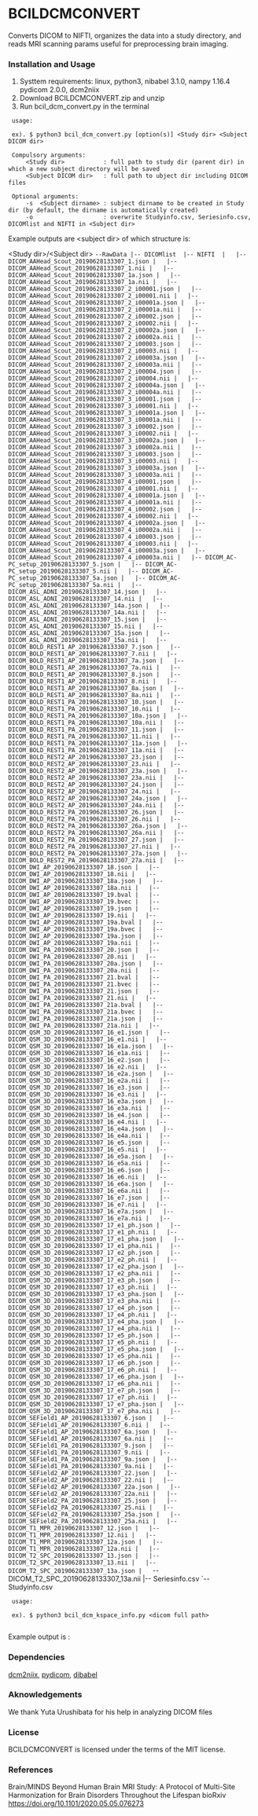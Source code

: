 # BCILDCMCONVERT

Converts DICOM to NIFTI, organizes the data into a study directory, and reads MRI scanning params useful for preprocessing brain imaging.

### Installation and Usage
1. Systtem requirements: linux, python3, nibabel 3.1.0, nampy 1.16.4 pydicom 2.0.0, dcm2niix
2. Download BCILDCMCONVERT.zip and unzip
3. Run bcil_dcm_convert.py in the terminal

``` 
 usage:
 
 ex). $ python3 bcil_dcm_convert.py [option(s)] <Study dir> <Subject DICOM dir>
 
 Compulsory arguments:
     <Study dir>           : full path to study dir (parent dir) in which a new subject directory will be saved
     <Subject DICOM dir>   : full path to ubject dir including DICOM files 
 
 Optional arguments:
     -s  <Subject dirname> : subject dirname to be created in Study dir (by default, the dirname is automatically created)
     -o                    : overwrite Studyinfo.csv, Seriesinfo.csv, DICOMlist and NIFTI in <Subject dir>
```

Example outputs are \<subject dir\> of which structure is:

\<Study dir\>/\<Subject dir\>
 `--RawData
    |-- DICOMlist 
    |-- NIFTI 
    |   |-- DICOM_AAHead_Scout_20190628133307_1.json
    |   |-- DICOM_AAHead_Scout_20190628133307_1.nii
    |   |-- DICOM_AAHead_Scout_20190628133307_1a.json
    |   |-- DICOM_AAHead_Scout_20190628133307_1a.nii
    |   |-- DICOM_AAHead_Scout_20190628133307_2_i00001.json
    |   |-- DICOM_AAHead_Scout_20190628133307_2_i00001.nii
    |   |-- DICOM_AAHead_Scout_20190628133307_2_i00001a.json
    |   |-- DICOM_AAHead_Scout_20190628133307_2_i00001a.nii
    |   |-- DICOM_AAHead_Scout_20190628133307_2_i00002.json
    |   |-- DICOM_AAHead_Scout_20190628133307_2_i00002.nii
    |   |-- DICOM_AAHead_Scout_20190628133307_2_i00002a.json
    |   |-- DICOM_AAHead_Scout_20190628133307_2_i00002a.nii
    |   |-- DICOM_AAHead_Scout_20190628133307_2_i00003.json
    |   |-- DICOM_AAHead_Scout_20190628133307_2_i00003.nii
    |   |-- DICOM_AAHead_Scout_20190628133307_2_i00003a.json
    |   |-- DICOM_AAHead_Scout_20190628133307_2_i00003a.nii
    |   |-- DICOM_AAHead_Scout_20190628133307_2_i00004.json
    |   |-- DICOM_AAHead_Scout_20190628133307_2_i00004.nii
    |   |-- DICOM_AAHead_Scout_20190628133307_2_i00004a.json
    |   |-- DICOM_AAHead_Scout_20190628133307_2_i00004a.nii
    |   |-- DICOM_AAHead_Scout_20190628133307_3_i00001.json
    |   |-- DICOM_AAHead_Scout_20190628133307_3_i00001.nii
    |   |-- DICOM_AAHead_Scout_20190628133307_3_i00001a.json
    |   |-- DICOM_AAHead_Scout_20190628133307_3_i00001a.nii
    |   |-- DICOM_AAHead_Scout_20190628133307_3_i00002.json
    |   |-- DICOM_AAHead_Scout_20190628133307_3_i00002.nii
    |   |-- DICOM_AAHead_Scout_20190628133307_3_i00002a.json
    |   |-- DICOM_AAHead_Scout_20190628133307_3_i00002a.nii
    |   |-- DICOM_AAHead_Scout_20190628133307_3_i00003.json
    |   |-- DICOM_AAHead_Scout_20190628133307_3_i00003.nii
    |   |-- DICOM_AAHead_Scout_20190628133307_3_i00003a.json
    |   |-- DICOM_AAHead_Scout_20190628133307_3_i00003a.nii
    |   |-- DICOM_AAHead_Scout_20190628133307_4_i00001.json
    |   |-- DICOM_AAHead_Scout_20190628133307_4_i00001.nii
    |   |-- DICOM_AAHead_Scout_20190628133307_4_i00001a.json
    |   |-- DICOM_AAHead_Scout_20190628133307_4_i00001a.nii
    |   |-- DICOM_AAHead_Scout_20190628133307_4_i00002.json
    |   |-- DICOM_AAHead_Scout_20190628133307_4_i00002.nii
    |   |-- DICOM_AAHead_Scout_20190628133307_4_i00002a.json
    |   |-- DICOM_AAHead_Scout_20190628133307_4_i00002a.nii
    |   |-- DICOM_AAHead_Scout_20190628133307_4_i00003.json
    |   |-- DICOM_AAHead_Scout_20190628133307_4_i00003.nii
    |   |-- DICOM_AAHead_Scout_20190628133307_4_i00003a.json
    |   |-- DICOM_AAHead_Scout_20190628133307_4_i00003a.nii
    |   |-- DICOM_AC-PC_setup_20190628133307_5.json
    |   |-- DICOM_AC-PC_setup_20190628133307_5.nii
    |   |-- DICOM_AC-PC_setup_20190628133307_5a.json
    |   |-- DICOM_AC-PC_setup_20190628133307_5a.nii
    |   |-- DICOM_ASL_ADNI_20190628133307_14.json
    |   |-- DICOM_ASL_ADNI_20190628133307_14.nii
    |   |-- DICOM_ASL_ADNI_20190628133307_14a.json
    |   |-- DICOM_ASL_ADNI_20190628133307_14a.nii
    |   |-- DICOM_ASL_ADNI_20190628133307_15.json
    |   |-- DICOM_ASL_ADNI_20190628133307_15.nii
    |   |-- DICOM_ASL_ADNI_20190628133307_15a.json
    |   |-- DICOM_ASL_ADNI_20190628133307_15a.nii
    |   |-- DICOM_BOLD_REST1_AP_20190628133307_7.json
    |   |-- DICOM_BOLD_REST1_AP_20190628133307_7.nii
    |   |-- DICOM_BOLD_REST1_AP_20190628133307_7a.json
    |   |-- DICOM_BOLD_REST1_AP_20190628133307_7a.nii
    |   |-- DICOM_BOLD_REST1_AP_20190628133307_8.json
    |   |-- DICOM_BOLD_REST1_AP_20190628133307_8.nii
    |   |-- DICOM_BOLD_REST1_AP_20190628133307_8a.json
    |   |-- DICOM_BOLD_REST1_AP_20190628133307_8a.nii
    |   |-- DICOM_BOLD_REST1_PA_20190628133307_10.json
    |   |-- DICOM_BOLD_REST1_PA_20190628133307_10.nii
    |   |-- DICOM_BOLD_REST1_PA_20190628133307_10a.json
    |   |-- DICOM_BOLD_REST1_PA_20190628133307_10a.nii
    |   |-- DICOM_BOLD_REST1_PA_20190628133307_11.json
    |   |-- DICOM_BOLD_REST1_PA_20190628133307_11.nii
    |   |-- DICOM_BOLD_REST1_PA_20190628133307_11a.json
    |   |-- DICOM_BOLD_REST1_PA_20190628133307_11a.nii
    |   |-- DICOM_BOLD_REST2_AP_20190628133307_23.json
    |   |-- DICOM_BOLD_REST2_AP_20190628133307_23.nii
    |   |-- DICOM_BOLD_REST2_AP_20190628133307_23a.json
    |   |-- DICOM_BOLD_REST2_AP_20190628133307_23a.nii
    |   |-- DICOM_BOLD_REST2_AP_20190628133307_24.json
    |   |-- DICOM_BOLD_REST2_AP_20190628133307_24.nii
    |   |-- DICOM_BOLD_REST2_AP_20190628133307_24a.json
    |   |-- DICOM_BOLD_REST2_AP_20190628133307_24a.nii
    |   |-- DICOM_BOLD_REST2_PA_20190628133307_26.json
    |   |-- DICOM_BOLD_REST2_PA_20190628133307_26.nii
    |   |-- DICOM_BOLD_REST2_PA_20190628133307_26a.json
    |   |-- DICOM_BOLD_REST2_PA_20190628133307_26a.nii
    |   |-- DICOM_BOLD_REST2_PA_20190628133307_27.json
    |   |-- DICOM_BOLD_REST2_PA_20190628133307_27.nii
    |   |-- DICOM_BOLD_REST2_PA_20190628133307_27a.json
    |   |-- DICOM_BOLD_REST2_PA_20190628133307_27a.nii
    |   |-- DICOM_DWI_AP_20190628133307_18.json
    |   |-- DICOM_DWI_AP_20190628133307_18.nii
    |   |-- DICOM_DWI_AP_20190628133307_18a.json
    |   |-- DICOM_DWI_AP_20190628133307_18a.nii
    |   |-- DICOM_DWI_AP_20190628133307_19.bval
    |   |-- DICOM_DWI_AP_20190628133307_19.bvec
    |   |-- DICOM_DWI_AP_20190628133307_19.json
    |   |-- DICOM_DWI_AP_20190628133307_19.nii
    |   |-- DICOM_DWI_AP_20190628133307_19a.bval
    |   |-- DICOM_DWI_AP_20190628133307_19a.bvec
    |   |-- DICOM_DWI_AP_20190628133307_19a.json
    |   |-- DICOM_DWI_AP_20190628133307_19a.nii
    |   |-- DICOM_DWI_PA_20190628133307_20.json
    |   |-- DICOM_DWI_PA_20190628133307_20.nii
    |   |-- DICOM_DWI_PA_20190628133307_20a.json
    |   |-- DICOM_DWI_PA_20190628133307_20a.nii
    |   |-- DICOM_DWI_PA_20190628133307_21.bval
    |   |-- DICOM_DWI_PA_20190628133307_21.bvec
    |   |-- DICOM_DWI_PA_20190628133307_21.json
    |   |-- DICOM_DWI_PA_20190628133307_21.nii
    |   |-- DICOM_DWI_PA_20190628133307_21a.bval
    |   |-- DICOM_DWI_PA_20190628133307_21a.bvec
    |   |-- DICOM_DWI_PA_20190628133307_21a.json
    |   |-- DICOM_DWI_PA_20190628133307_21a.nii
    |   |-- DICOM_QSM_3D_20190628133307_16_e1.json
    |   |-- DICOM_QSM_3D_20190628133307_16_e1.nii
    |   |-- DICOM_QSM_3D_20190628133307_16_e1a.json
    |   |-- DICOM_QSM_3D_20190628133307_16_e1a.nii
    |   |-- DICOM_QSM_3D_20190628133307_16_e2.json
    |   |-- DICOM_QSM_3D_20190628133307_16_e2.nii
    |   |-- DICOM_QSM_3D_20190628133307_16_e2a.json
    |   |-- DICOM_QSM_3D_20190628133307_16_e2a.nii
    |   |-- DICOM_QSM_3D_20190628133307_16_e3.json
    |   |-- DICOM_QSM_3D_20190628133307_16_e3.nii
    |   |-- DICOM_QSM_3D_20190628133307_16_e3a.json
    |   |-- DICOM_QSM_3D_20190628133307_16_e3a.nii
    |   |-- DICOM_QSM_3D_20190628133307_16_e4.json
    |   |-- DICOM_QSM_3D_20190628133307_16_e4.nii
    |   |-- DICOM_QSM_3D_20190628133307_16_e4a.json
    |   |-- DICOM_QSM_3D_20190628133307_16_e4a.nii
    |   |-- DICOM_QSM_3D_20190628133307_16_e5.json
    |   |-- DICOM_QSM_3D_20190628133307_16_e5.nii
    |   |-- DICOM_QSM_3D_20190628133307_16_e5a.json
    |   |-- DICOM_QSM_3D_20190628133307_16_e5a.nii
    |   |-- DICOM_QSM_3D_20190628133307_16_e6.json
    |   |-- DICOM_QSM_3D_20190628133307_16_e6.nii
    |   |-- DICOM_QSM_3D_20190628133307_16_e6a.json
    |   |-- DICOM_QSM_3D_20190628133307_16_e6a.nii
    |   |-- DICOM_QSM_3D_20190628133307_16_e7.json
    |   |-- DICOM_QSM_3D_20190628133307_16_e7.nii
    |   |-- DICOM_QSM_3D_20190628133307_16_e7a.json
    |   |-- DICOM_QSM_3D_20190628133307_16_e7a.nii
    |   |-- DICOM_QSM_3D_20190628133307_17_e1_ph.json
    |   |-- DICOM_QSM_3D_20190628133307_17_e1_ph.nii
    |   |-- DICOM_QSM_3D_20190628133307_17_e1_pha.json
    |   |-- DICOM_QSM_3D_20190628133307_17_e1_pha.nii
    |   |-- DICOM_QSM_3D_20190628133307_17_e2_ph.json
    |   |-- DICOM_QSM_3D_20190628133307_17_e2_ph.nii
    |   |-- DICOM_QSM_3D_20190628133307_17_e2_pha.json
    |   |-- DICOM_QSM_3D_20190628133307_17_e2_pha.nii
    |   |-- DICOM_QSM_3D_20190628133307_17_e3_ph.json
    |   |-- DICOM_QSM_3D_20190628133307_17_e3_ph.nii
    |   |-- DICOM_QSM_3D_20190628133307_17_e3_pha.json
    |   |-- DICOM_QSM_3D_20190628133307_17_e3_pha.nii
    |   |-- DICOM_QSM_3D_20190628133307_17_e4_ph.json
    |   |-- DICOM_QSM_3D_20190628133307_17_e4_ph.nii
    |   |-- DICOM_QSM_3D_20190628133307_17_e4_pha.json
    |   |-- DICOM_QSM_3D_20190628133307_17_e4_pha.nii
    |   |-- DICOM_QSM_3D_20190628133307_17_e5_ph.json
    |   |-- DICOM_QSM_3D_20190628133307_17_e5_ph.nii
    |   |-- DICOM_QSM_3D_20190628133307_17_e5_pha.json
    |   |-- DICOM_QSM_3D_20190628133307_17_e5_pha.nii
    |   |-- DICOM_QSM_3D_20190628133307_17_e6_ph.json
    |   |-- DICOM_QSM_3D_20190628133307_17_e6_ph.nii
    |   |-- DICOM_QSM_3D_20190628133307_17_e6_pha.json
    |   |-- DICOM_QSM_3D_20190628133307_17_e6_pha.nii
    |   |-- DICOM_QSM_3D_20190628133307_17_e7_ph.json
    |   |-- DICOM_QSM_3D_20190628133307_17_e7_ph.nii
    |   |-- DICOM_QSM_3D_20190628133307_17_e7_pha.json
    |   |-- DICOM_QSM_3D_20190628133307_17_e7_pha.nii
    |   |-- DICOM_SEField1_AP_20190628133307_6.json
    |   |-- DICOM_SEField1_AP_20190628133307_6.nii
    |   |-- DICOM_SEField1_AP_20190628133307_6a.json
    |   |-- DICOM_SEField1_AP_20190628133307_6a.nii
    |   |-- DICOM_SEField1_PA_20190628133307_9.json
    |   |-- DICOM_SEField1_PA_20190628133307_9.nii
    |   |-- DICOM_SEField1_PA_20190628133307_9a.json
    |   |-- DICOM_SEField1_PA_20190628133307_9a.nii
    |   |-- DICOM_SEField2_AP_20190628133307_22.json
    |   |-- DICOM_SEField2_AP_20190628133307_22.nii
    |   |-- DICOM_SEField2_AP_20190628133307_22a.json
    |   |-- DICOM_SEField2_AP_20190628133307_22a.nii
    |   |-- DICOM_SEField2_PA_20190628133307_25.json
    |   |-- DICOM_SEField2_PA_20190628133307_25.nii
    |   |-- DICOM_SEField2_PA_20190628133307_25a.json
    |   |-- DICOM_SEField2_PA_20190628133307_25a.nii
    |   |-- DICOM_T1_MPR_20190628133307_12.json
    |   |-- DICOM_T1_MPR_20190628133307_12.nii
    |   |-- DICOM_T1_MPR_20190628133307_12a.json
    |   |-- DICOM_T1_MPR_20190628133307_12a.nii
    |   |-- DICOM_T2_SPC_20190628133307_13.json
    |   |-- DICOM_T2_SPC_20190628133307_13.nii
    |   |-- DICOM_T2_SPC_20190628133307_13a.json
    |   `-- DICOM_T2_SPC_20190628133307_13a.nii
    |-- Seriesinfo.csv 
    `-- Studyinfo.csv 


``` 
 usage:
 
 ex). $ python3 bcil_dcm_kspace_info.py <dicom full path>
 
```

Example output is :

### Dependencies
[dcm2niix][], [pydicom][], [dibabel][]

### Aknowledgements
We thank Yuta Urushibata for his help in analyzing DICOM files

### License
BCILDCMCONVERT is licensed under the terms of the MIT license.

[dcm2niix]: https://github.com/rordenlab/dcm2niix "dcm2niix"
[pydicom]: https://github.com/pydicom/pydicom "pydicom"
[dibabel]: https://github.com/nyurik/dibabel "dibabel"

### References
Brain/MINDS Beyond Human Brain MRI Study: A Protocol of Multi-Site Harmonization for Brain Disorders Throughout the Lifespan bioRxiv
https://doi.org/10.1101/2020.05.05.076273
